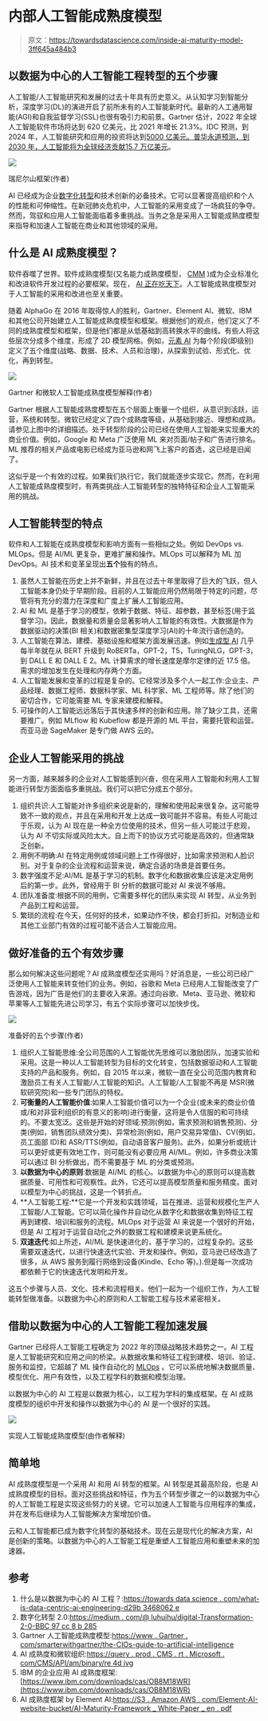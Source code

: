 # 内部人工智能成熟度模型

> 原文：<https://towardsdatascience.com/inside-ai-maturity-model-3ff645a484b3>

## 以数据为中心的人工智能工程转型的五个步骤

人工智能/人工智能研究和发展的过去十年具有历史意义。从认知学习到智能分析，深度学习(DL)的演进开启了前所未有的人工智能新时代。最新的人工通用智能(AGI)和自我监督学习(SSL)也很有吸引力和前景。Gartner 估计，2022 年全球人工智能软件市场将达到 620 亿美元，比 2021 年增长 21.3%。IDC 预测，到 2024 年，人工智能研究和应用的投资将达到[5000 亿美元。普华永道预测，到 2030 年，人工智能将为全球经济贡献](https://www.forbes.com/lists/ai50)[15.7 万亿美元](https://www.forbes.com/lists/ai50/)。

![](img/db2cea007487255101c9abb51e18f70d.png)

瑞尼尔山框架(作者)

AI 已经成为企业[数字化转型](https://medium.com/@luhuihu/digital-transformation-2-0-bbc97cc8b285)和技术创新的必备技术。它可以显著提高组织和个人的性能和可伸缩性。在新冠肺炎危机中，人工智能的采用变成了一场疯狂的争夺。然而，驾驭和应用人工智能面临着多重挑战。当务之急是采用人工智能成熟度模型来指导和加速人工智能在商业和其他领域的采用。

## 什么是 AI 成熟度模型？

软件吞噬了世界。软件成熟度模型(又名能力成熟度模型， [CMM](https://en.wikipedia.org/wiki/Capability_Maturity_Model) )成为企业标准化和改进软件开发过程的必要框架。现在， [AI 正在吃天下](https://www.forbes.com/sites/cognitiveworld/2019/08/29/software-ate-the-world-now-ai-is-eating-software/)。人工智能成熟度模型对于人工智能的采用和改进也至关重要。

随着 AlphaGo 在 2016 年取得惊人的胜利，Gartner、Element AI、微软、IBM 和其他公司开始建立人工智能成熟度模型和框架。根据他们的观点，他们定义了不同的成熟度模型和框架，但是他们都是从低基础到高转换水平的曲线。有些人将这些层次分成多个维度，形成了 2D 模型网格。例如，[元素 AI](https://s3.amazonaws.com/element-ai-website-bucket/AI-Maturity-Framework_White-Paper_EN.pdf) 为每个阶段(即级别)定义了五个维度(战略、数据、技术、人员和治理)，从探索到试验、形式化、优化，再到转型。

![](img/9bf942a96b2b8c98e5cd063dfbb37239.png)

Gartner 和微软人工智能成熟度模型解释(作者)

Gartner 根据人工智能成熟度模型在五个层面上衡量一个组织，从意识到活跃，运营，系统和转型。微软已经定义了四个成熟度等级，从基础到接近、理想和成熟。请参见上图中的详细描述。处于转型阶段的公司已经在使用人工智能来实现重大的商业价值。例如，Google 和 Meta 广泛使用 ML 来对页面/帖子和广告进行排名。ML 推荐的相关产品或电影已经成为亚马逊和网飞上客户的首选，这已经是旧闻了。

这似乎是一个有效的过程。如果我们执行它，我们就能逐步实现它。然而，在利用人工智能成熟度模型时，有两类挑战:人工智能转型的独特特征和企业人工智能采用的挑战。

## 人工智能转型的特点

软件和人工智能在成熟度模型和影响方面有一些相似之处。例如 DevOps vs. MLOps。但是 AI/ML 更复杂，更难扩展和操作。MLOps 可以解释为 ML 加 DevOps。AI 技术和变革呈现出**五个**独有的特点。

1.  虽然人工智能在历史上并不新鲜，并且在过去十年里取得了巨大的飞跃，但人工智能本身仍处于早期阶段。目前的人工智能应用仍然局限于特定的问题，尽管将有充分的潜力在深度和广度上扩展人工智能应用。
2.  AI 和 ML 是基于学习的模型，依赖于数据、特征、超参数，甚至标签(用于监督学习)。因此，数据量和质量会显著影响人工智能的有效性。大数据是作为数据驱动的决策(BI 相关)和数据密集型深度学习(AI)的十年流行语创造的。
3.  人工智能在算法、建模、基础设施和框架方面发展迅速。例如[生成型 AI](https://pub.towardsai.net/generative-ai-and-future-c3b1695876f2) 几乎每半年就在从 BERT 升级到 RoBERTa，GPT-2，T5，TuringNLG，GPT-3，到 DALL E 和 DALL E 2。ML 计算需求的增长速度是摩尔定律的近 17.5 倍。需求的增加发生在处理和内存两个方面。
4.  人工智能发展和变革的过程是复杂的。它经常涉及多个人一起工作:企业主、产品经理、数据工程师、数据科学家、ML 科学家、ML 工程师等。除了他们的密切合作，它可能需要 ML 专家来建模和解释。
5.  可操作的人工智能远远落后于其快速多样的创新和应用。除了缺少工具，还需要推广。例如 MLflow 和 Kubeflow 都是开源的 ML 平台，需要托管和运营。而亚马逊 SageMaker 是专门做 AWS 云的。

## 企业人工智能采用的挑战

另一方面，越来越多的企业对人工智能感到兴奋，但在采用人工智能和利用人工智能进行转型方面面临多重挑战。我们可以把它分成五个部分。

1.  组织共识:人工智能对许多组织来说是新的，理解和使用起来很复杂。这可能导致不一致的观点，并且在采用和开发上达成一致可能并不容易。有些人可能过于乐观，认为 AI 现在是一种全方位使用的技术，但另一些人可能过于悲观，认为 AI 不切实际或风险太大。自上而下的协议方式可能是高效的，但通常缺乏创新。
2.  用例不明确:AI 在特定用例或领域问题上工作得很好，比如需求预测和人脸识别。对于复杂的企业流程和运营来说，确定合适的场景是首要任务。
3.  数字强度不足:AI/ML 是基于学习的机制。数字化和数据收集应该是决定用例后的第一步。此外，曾经用于 BI 分析的数据可能对 AI 来说不够用。
4.  团队准备度:根据不同的用例，它需要多样化的团队来实现 AI 转型，从业务到产品到工程和运营。
5.  繁琐的流程:在今天，任何好的技术，如果动作不快，都会打折扣。对制造业和其他工业部门有效的过程可能不适合人工智能应用。

## 做好准备的五个有效步骤

那么如何解决这些问题呢？AI 成熟度模型还实用吗？好消息是，一些公司已经广泛使用人工智能来转变他们的业务。例如，谷歌和 Meta 已经用人工智能改变了广告游戏，因为广告是他们的主要收入来源。通过向谷歌、Meta、亚马逊、微软和苹果等人工智能先进公司学习，有五个实际步骤可以加快步伐。

![](img/9bfcf95c9ddc6e72f9633d45362899d7.png)

准备好的五个步骤(作者)

1.  组织人工智能思维:全公司范围的人工智能优先思维可以激励团队，加速实验和采用。这是一种以人工智能转型为目标的文化转变，包括数据驱动和人工智能支持的产品和服务。例如，自 2015 年以来，微软一直在全公司范围内教育和激励员工有关人工智能/人工智能的知识。人工智能/人工智能不再是 MSR(微软研究院)和一些专门团队的特权。
2.  **可衡量的人工智能价值**:如果人工智能价值可以为一个企业(或未来的商业价值或/和对非营利组织的有意义的影响)进行衡量，这将是令人信服的和可持续的。不要太宽泛。这些是开始的好领域:预测(例如，需求预测和销售预测)、分类(例如，销售团队绩效分类)、异常检测(例如，用户交易异常值)、CV(例如，员工面部 ID)和 ASR/TTS(例如，自动语音客户服务)。此外，如果分析或统计可以更好或更有效地工作，则可能没有必要应用 AI/ML。例如，许多商业决策可以通过 BI 分析做出，而不需要基于 ML 的分类或预测。
3.  **以数据为中心的原则**:数据是 AI/ML 的核心。以数据为中心的原则可以提高数据质量、可用性和可观察性。此外，它还可以提高模型质量和服务精度。面对以模型为中心的挑战，这是一个转折点。
4.  **人工智能工程:**它是一个开发和实践领域，旨在推进、运营和规模化生产人工智能/人工智能。它可以简化操作并自动化从数字化和数据收集到特征工程再到建模、培训和服务的流程。MLOps 对于运营 AI 来说是一个很好的开始，但是 AI 工程对于运营自动化之外的数据工程和建模来说更系统化。
5.  **双速迭代**:如上所述，AI/ML 是快速进化的，基于学习的，过程复杂的。这些需要双速迭代，以进行快速迭代实验、开发和操作。例如，亚马逊已经改造了很多，从 AWS 服务到履行网络到设备(Kindle、Echo 等)。).但是每一次成功都依赖于它的快速迭代发明和开发。

这五个步骤与人员、文化、技术和流程相关。他们一起为一个组织工作，为人工智能转型做准备。以数据为中心的原则和人工智能工程与技术紧密相关。

## 借助以数据为中心的人工智能工程加速发展

Gartner 已经将人工智能工程确定为 2022 年的顶级战略技术趋势之一。AI 工程是人工智能研究和应用之间的桥梁。从数据收集和特征工程到建模、培训、验证、服务和监控，它超越了 ML 操作自动化的 [MLOps](https://en.wikipedia.org/wiki/MLOps) 。它可以系统地解决数据质量、模型优化、用户有效性，以及工程学科的数据和模型治理。

以数据为中心的 AI 工程是以数据为核心，以工程为学科的集成框架。在 AI 成熟度模型的组织中开发和操作以数据为中心的 AI 是一个很好的实践。

![](img/42d06a0eeac3fdd8b8db52b442bcf6c0.png)

实现人工智能成熟度模型(由作者解释)

## 简单地

AI 成熟度模型是一个采用 AI 和用 AI 转型的框架。AI 转型是其最高阶段，也是 AI 成熟度模型的目标。面对这些挑战和特征，作为五个转型步骤之一的以数据为中心的人工智能工程是实现这些努力的关键。它可以加速人工智能与应用程序的集成，并在发布后继续为人工智能解决方案增加价值。

云和人工智能都已成为数字化转型的基础技术。现在云是现代化的解决方案，AI 是创新的策略。以数据为中心的人工智能工程是重塑人工智能应用和重塑未来的加速器。

## 参考

1.  什么是以数据为中心的 AI 工程？:[https://towards data science . com/what-is-data-centric-ai-engineering-d29b 3468062 e](/what-is-data-centric-ai-engineering-d29b3468062e)
2.  数字化转型 2.0:[https://medium . com/@ luhuihu/digital-Transformation-2-0-BBC 97 cc 8 b 285](https://medium.com/@luhuihu/digital-transformation-2-0-bbc97cc8b285)
3.  Gartner 人工智能成熟度模型:[https://www . Gartner . com/smarterwithgartner/the-CIOs-guide-to-artificial-intelligence](https://www.gartner.com/smarterwithgartner/the-cios-guide-to-artificial-intelligence)
4.  AI 成熟度和微软组织:[https://query . prod . CMS . rt . Microsoft . com/CMS/API/am/binary/re 4d ivg](https://query.prod.cms.rt.microsoft.com/cms/api/am/binary/RE4DIvg)
5.  IBM 的企业应用 AI 成熟度框架:[https://www.ibm.com/downloads/cas/OB8M18WR](https://www.ibm.com/downloads/cas/OB8M18WR)
6.  AI 成熟度框架 by Element AI:[https://S3 . Amazon AWS . com/Element-AI-website-bucket/AI-Maturity-Framework _ White-Paper _ en . pdf](https://s3.amazonaws.com/element-ai-website-bucket/AI-Maturity-Framework_White-Paper_EN.pdf)